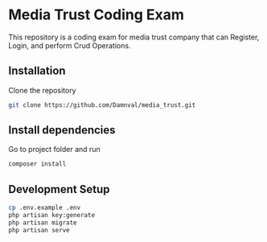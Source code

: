 # Media Trust Coding Exam

This repository is a coding exam for media trust company that can Register, Login, and perform Crud Operations.

## Installation

Clone the repository 

```bash
git clone https://github.com/Damnval/media_trust.git
```

## Install dependencies

Go to project folder and run 

```bash
composer install
```

## Development Setup

```bash
cp .env.example .env
php artisan key:generate
php artisan migrate
php artisan serve
```
